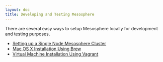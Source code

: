 ```yaml
---
layout: doc
title: Developing and Testing Mesosphere
---
```


There are several easy ways to setup Mesosphere locally for development and testing purposes.

+ [Setting up a Single Node Mesosphere Cluster](single-node-install)
+ [Mac OS X Installation Using Brew](brew-install)
+ [Virtual Machine Installation Using Vagrant](vm-install)
